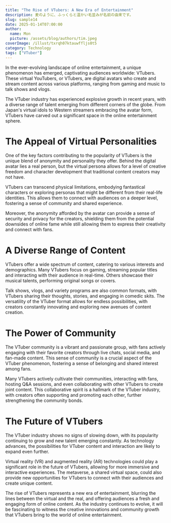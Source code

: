 ```yaml
---
title: "The Rise of VTubers: A New Era of Entertainment"
description: 麦のように、ふっくらと温かい毛並みが名前の由来です。
slug: sample14
date: 2025-01-14T07:00:00
author:
  name: Mon
  picture: /assets/blog/authors/tim.jpeg
coverImage: /illust/txrqh07ktauwffljs0t5
category: Technology
tags: ["VTuber"]
---
```


In the ever-evolving landscape of online entertainment, a unique phenomenon has emerged, captivating audiences worldwide: VTubers. These virtual YouTubers, or VTubers, are digital avatars who create and stream content across various platforms, ranging from gaming and music to talk shows and vlogs.

The VTuber industry has experienced explosive growth in recent years, with a diverse range of talent emerging from different corners of the globe. From Japan's virtual idols to Western streamers embracing the avatar form, VTubers have carved out a significant space in the online entertainment sphere.

# The Appeal of Virtual Personalities

One of the key factors contributing to the popularity of VTubers is the unique blend of anonymity and personality they offer. Behind the digital avatar lies a real person, but the virtual persona allows for a level of creative freedom and character development that traditional content creators may not have.

VTubers can transcend physical limitations, embodying fantastical characters or exploring personas that might be different from their real-life identities. This allows them to connect with audiences on a deeper level, fostering a sense of community and shared experience.

Moreover, the anonymity afforded by the avatar can provide a sense of security and privacy for the creators, shielding them from the potential downsides of online fame while still allowing them to express their creativity and connect with fans.

# A Diverse Range of Content

VTubers offer a wide spectrum of content, catering to various interests and demographics. Many VTubers focus on gaming, streaming popular titles and interacting with their audience in real-time. Others showcase their musical talents, performing original songs or covers.

Talk shows, vlogs, and variety programs are also common formats, with VTubers sharing their thoughts, stories, and engaging in comedic skits. The versatility of the VTuber format allows for endless possibilities, with creators constantly innovating and exploring new avenues of content creation.

# The Power of Community

The VTuber community is a vibrant and passionate group, with fans actively engaging with their favorite creators through live chats, social media, and fan-made content. This sense of community is a crucial aspect of the VTuber phenomenon, fostering a sense of belonging and shared interest among fans.

Many VTubers actively cultivate their communities, interacting with fans, hosting Q&A sessions, and even collaborating with other VTubers to create joint content. This collaborative spirit is a hallmark of the VTuber industry, with creators often supporting and promoting each other, further strengthening the community bonds.

# The Future of VTubers

The VTuber industry shows no signs of slowing down, with its popularity continuing to grow and new talent emerging constantly. As technology advances, the possibilities for VTuber content and interaction are likely to expand even further.

Virtual reality (VR) and augmented reality (AR) technologies could play a significant role in the future of VTubers, allowing for more immersive and interactive experiences. The metaverse, a shared virtual space, could also provide new opportunities for VTubers to connect with their audiences and create unique content.

The rise of VTubers represents a new era of entertainment, blurring the lines between the virtual and the real, and offering audiences a fresh and engaging form of online content. As the industry continues to evolve, it will be fascinating to witness the creative innovations and community growth that VTubers bring to the world of online entertainment.
